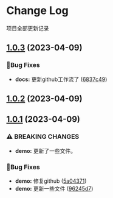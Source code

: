 # Change Log

项目全部更新记录

<!-- #region recent-beta -->

## [1.0.3](https://github.com/release-jf/release-hope/compare/v1.0.2...v1.0.3) (2023-04-09)


### 🐛Bug Fixes

* **docs:** 更新github工作流了 ([6837c49](https://github.com/release-jf/release-hope/commit/6837c493c8c42a5be4a5f35dc0298030b4539bda))

## [1.0.2](https://github.com/release-jf/release-hope/compare/v1.0.1...v1.0.2) (2023-04-09)

## [1.0.1](https://github.com/release-jf/release-hope/compare/v1.0.0...v1.0.1) (2023-04-09)


### ⚠ BREAKING CHANGES

* **demo:** 更新了一些文件。

### 🐛Bug Fixes

* **demo:** 修复github ([5a04371](https://github.com/release-jf/release-hope/commit/5a04371b073e30e2d7294860cff6b24d9a5b39c6))
* **demo:** 更新一些文件 ([96245d7](https://github.com/release-jf/release-hope/commit/96245d7af4a4f5dbc0bd9992e7a05fce48ac4174))

<!-- #endregion recent-beta -->
